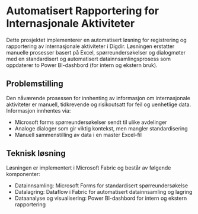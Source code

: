 # Automatisert Rapportering for Internasjonale Aktiviteter
Dette prosjektet implementerer en automatisert løsning for registrering og rapportering av internasjonale aktiviteter i Digdir. Løsningen erstatter manuelle prosesser basert på Excel, spørreundersøkelser og dialogmøter med en standardisert og automatisert datainnsamlingsprosess som oppdaterer to Power BI-dashbord (for intern og ekstern bruk).

## Problemstilling
Den nåværende prosessen for innhenting av informasjon om internasjonale aktiviteter er manuell, tidkrevende og risikoutsatt for feil og uenhetlige data. Informasjon innhentes via:
- Microsoft forms spørreundersøkelser sendt til ulike avdelinger
- Analoge dialoger som gir viktig kontekst, men mangler standardisering
- Manuell sammenstilling av data i en master Excel-fil

## Teknisk løsning
Løsningen er implementert i Microsoft Fabric og består av følgende komponenter:

- Datainnsamling: Microsoft Forms for standardisert spørreundersøkelse
- Datalagring: Dataflow i Fabric for automatisert datainnsamling og lagring
- Dataanalyse og visualisering: Power BI-dashbord for intern og ekstern rapportering